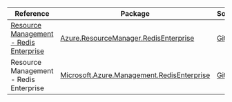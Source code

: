 | Reference | Package | Source |
|---|---|---|
|[Resource Management - Redis Enterprise](resourcemanager.redisenterprise-readme.md)|[Azure.ResourceManager.RedisEnterprise](https://www.nuget.org/packages/Azure.ResourceManager.RedisEnterprise)|[Github](https://github.com/Azure/azure-sdk-for-net/blob/main/sdk/redisenterprise/Azure.ResourceManager.RedisEnterprise)|
|Resource Management - Redis Enterprise|[Microsoft.Azure.Management.RedisEnterprise](https://www.nuget.org/packages/Microsoft.Azure.Management.RedisEnterprise)|[Github](https://github.com/Azure/azure-sdk-for-net)|
